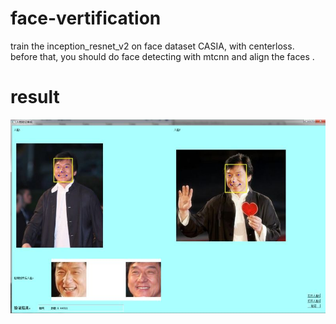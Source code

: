 # face-vertification
train the inception_resnet_v2 on face dataset CASIA, with centerloss.  
before that, you should do face detecting with mtcnn and align the faces .

# result

![image](https://github.com/tengshaofeng/face-vertification/blob/master/%E5%BE%AE%E4%BF%A1%E5%9B%BE%E7%89%87_20170524143741.jpg)
